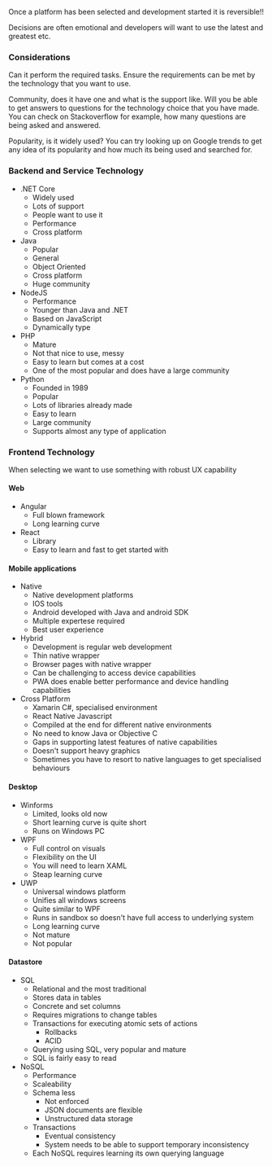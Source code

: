 
Once a platform has been selected and development started it is reversible!!

Decisions are often emotional and developers will want to use the latest and greatest etc.

### Considerations

Can it perform the required tasks. Ensure the requirements can be met by the technology that you want to use.

Community, does it have one and what is the support like. Will you be able to get answers to questions for the technology choice that you have made. You can check on Stackoverflow for example, how many questions are being asked and answered.

Popularity, is it widely used? You can try looking up on Google trends to get any idea of its popularity and how much its being used and searched for.

### Backend and Service Technology

- .NET Core
	- Widely used
	- Lots of support
	- People want to use it
	- Performance
	- Cross platform
- Java
	- Popular
	- General
	- Object Oriented
	- Cross platform
	- Huge community
- NodeJS
	- Performance
	- Younger than Java and .NET
	- Based on JavaScript
	- Dynamically type
- PHP
	- Mature
	- Not that nice to use, messy
	- Easy to learn but comes at a cost
	- One of the most popular and does have a large community
- Python
	- Founded in 1989
	- Popular
	- Lots of libraries already made
	- Easy to learn
	- Large community
	- Supports almost any type of application

### Frontend Technology

When selecting we want to use something with robust UX capability

#### Web

- Angular
	- Full blown framework
	- Long learning curve
- React
	- Library
	- Easy to learn and fast to get started with

#### Mobile applications

- Native
	- Native development platforms
	- IOS tools
	- Android developed with Java and android SDK
	- Multiple expertese required
	- Best user experience
- Hybrid
	- Development is regular web development
	- Thin native wrapper
	- Browser pages with native wrapper
	- Can be challenging to access device capabilities
	- PWA does enable better performance and device handling capabilities
- Cross Platform
	- Xamarin C#, specialised environment
	- React Native Javascript
	- Compiled at the end for different native environments
	- No need to know Java or Objective C
	- Gaps in supporting latest features of native capabilities
	- Doesn't support heavy graphics
	- Sometimes you have to resort to native languages to get specialised behaviours

#### Desktop

- Winforms
	- Limited, looks old now
	- Short learning curve is quite short
	- Runs on Windows PC
- WPF
	- Full control on visuals
	- Flexibility on the UI
	- You will need to learn XAML
	- Steap learning curve
- UWP
	- Universal windows platform
	- Unifies all windows screens
	- Quite similar to WPF
	- Runs in sandbox so doesn't have full access to underlying system
	- Long learning curve
	- Not mature
	- Not popular

#### Datastore

- SQL
	- Relational and the most traditional
	- Stores data in tables
	- Concrete and set columns
	- Requires migrations to change tables
	- Transactions for executing atomic sets of actions
		- Rollbacks
		- ACID
	- Querying using SQL, very popular and mature
	- SQL is fairly easy to read
- NoSQL
	- Performance
	- Scaleability
	- Schema less
		- Not enforced
		- JSON documents are flexible
		- Unstructured data storage
	- Transactions
		- Eventual consistency
		- System needs to be able to support temporary inconsistency
	- Each NoSQL requires learning its own querying language